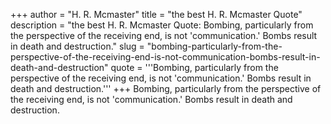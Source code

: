 +++
author = "H. R. Mcmaster"
title = "the best H. R. Mcmaster Quote"
description = "the best H. R. Mcmaster Quote: Bombing, particularly from the perspective of the receiving end, is not 'communication.' Bombs result in death and destruction."
slug = "bombing-particularly-from-the-perspective-of-the-receiving-end-is-not-communication-bombs-result-in-death-and-destruction"
quote = '''Bombing, particularly from the perspective of the receiving end, is not 'communication.' Bombs result in death and destruction.'''
+++
Bombing, particularly from the perspective of the receiving end, is not 'communication.' Bombs result in death and destruction.
